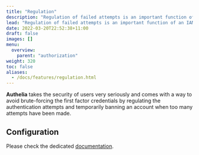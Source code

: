 ```yaml
---
title: "Regulation"
description: "Regulation of failed attempts is an important function of an IAM system."
lead: "Regulation of failed attempts is an important function of an IAM system."
date: 2022-03-20T22:52:38+11:00
draft: false
images: []
menu:
  overview:
    parent: "authorization"
weight: 320
toc: false
aliases:
  - /docs/features/regulation.html
---
```


__Authelia__ takes the security of users very seriously and comes with a way to avoid brute-forcing the first factor
credentials by regulating the authentication attempts and temporarily banning an account when too many attempts have
been made.

## Configuration

Please check the dedicated [documentation](../../configuration/security/regulation.md).
